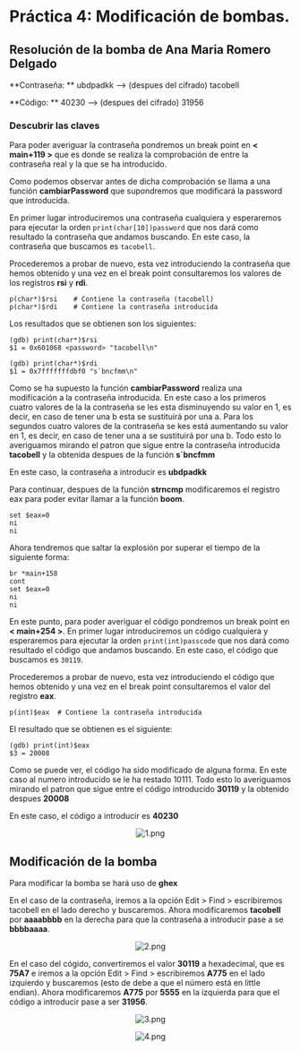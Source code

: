 # Práctica 4: Modificación de bombas.

## Resolución de la bomba de Ana Maria Romero Delgado

**Contraseña: ** ubdpadkk --> (despues del cifrado) tacobell

**Código: ** 40230 --> (despues del cifrado) 31956

### Descubrir las claves
Para poder averiguar la contraseña pondremos un break point en **< main+119 >** que es donde se realiza la comprobación de entre la contraseña real y la que se ha introducido.

Como podemos observar antes de dicha comprobación se llama a una función **cambiarPassword** que supondremos que modificará la password que introducida.

En primer lugar introduciremos una contraseña cualquiera y esperaremos para ejecutar la orden `print(char[10])password` que nos dará como resultado la contraseña que andamos buscando. En este caso, la contraseña que buscamos es `tacobell`.

Procederemos a probar de nuevo, esta vez introduciendo la contraseña que hemos obtenido y una vez en el break point consultaremos los valores de los registros **rsi** y **rdi**.

```
p(char*)$rsi	# Contiene la contraseña (tacobell)
p(char*)$rdi	# Contiene la contraseña introducida
```

Los resultados que se obtienen son los siguientes:

```
(gdb) print(char*)$rsi
$1 = 0x601068 <password> "tacobell\n"

(gdb) print(char*)$rdi
$1 = 0x7fffffffdbf0 "s`bncfmm\n"
```

Como se ha supuesto la función **cambiarPassword** realiza una modificación a la contraseña introducida. En este caso a los primeros cuatro valores de la la contraseña se les esta disminuyendo su valor en 1, es decir, en caso de tener una b esta se sustituirá por una a. Para los segundos cuatro valores de la contraseña se kes está aumentando su valor en 1, es decir, en caso de tener una a se sustituirá por una b.
Todo esto lo averiguamos mirando el patron que sigue entre la contraseña introducida **tacobell** y la obtenida despues de la función **s`bncfmm**

En este caso, la contraseña a introducir es **ubdpadkk**

Para continuar, despues de la función **strncmp** modificaremos el registro eax para poder evitar llamar a la función **boom**.

```
set $eax=0
ni
ni
```

Ahora tendremos que saltar la explosión por superar el tiempo de la siguiente forma:

```
br *main+158
cont
set $eax=0
ni
ni
```

En este punto, para poder averiguar el código pondremos un break point en **< main+254 >**. En primer lugar introduciremos un código cualquiera y esperaremos para ejecutar la orden `print(int)passcode` que nos dará como resultado el código que andamos buscando. En este caso, el código que buscamos es `30119`.

Procederemos a probar de nuevo, esta vez introduciendo el código que hemos obtenido y una vez en el break point consultaremos el valor del registro **eax**.

```
p(int)$eax	# Contiene la contraseña introducida
```

El resultado que se obtienen es el siguiente:

```
(gdb) print(int)$eax
$3 = 20008
```
Como se puede ver, el código ha sido modificado de alguna forma. En este caso al numero introducido se le ha restado 10111.
Todo esto lo averiguamos mirando el patron que sigue entre el código introducido **30119** y la obtenido despues **20008**

En este caso, el código a introducir es **40230**

<p align="center"> <img src="https://github.com/JmZero/Estructura_de_Computadores_18-19/blob/master/Practica4/Bombas%20Compa%C3%B1eros/Bomba%20Ana/img/1.png" title="1.png"> </p>

## Modificación de la bomba

Para modificar la bomba se hará uso de **ghex**

En el caso de la contraseña, iremos a la opción Edit > Find > escribiremos tacobell en el lado derecho y buscaremos.
Ahora modificaremos **tacobell** por **aaaabbbb** en la derecha para que la contraseña a introducir pase a se **bbbbaaaa**.

<p align="center"> <img src="https://github.com/JmZero/Estructura_de_Computadores_18-19/blob/master/Practica4/Bombas%20Compa%C3%B1eros/Bomba%20Ana/img/2.png" title="2.png"> </p>

En el caso del cógido, convertiremos el valor **30119** a hexadecimal, que es **75A7** e iremos a la opción Edit > Find > escribiremos **A775** en el lado izquierdo y buscaremos (esto de debe a que el número está en little endian).
Ahora modificaremos **A775** por **5555** en la izquierda para que el código a introducir pase a ser **31956**.
<p align="center"> <img src="https://github.com/JmZero/Estructura_de_Computadores_18-19/blob/master/Practica4/Bombas%20Compa%C3%B1eros/Bomba%20Ana/img/3.png" title="3.png"> </p>

<p align="center"> <img src="https://github.com/JmZero/Estructura_de_Computadores_18-19/blob/master/Practica4/Bombas%20Compa%C3%B1eros/Bomba%20Ana/img/4.png" title="4.png"> </p>
